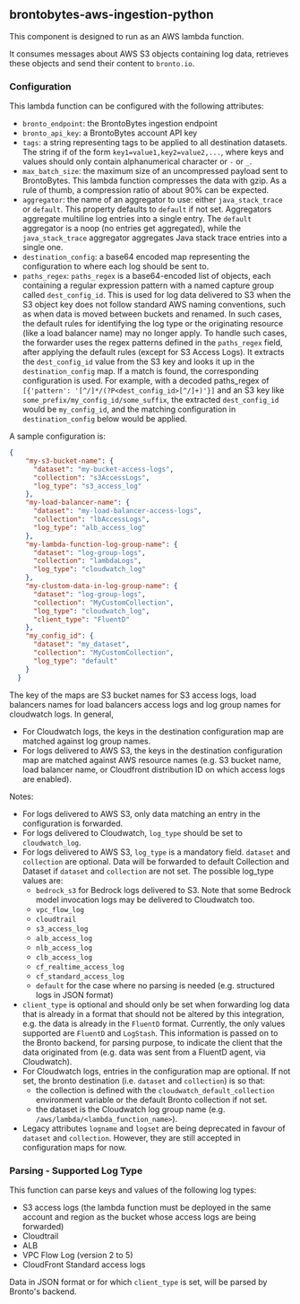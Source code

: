 ## brontobytes-aws-ingestion-python

This component is designed to run as an AWS lambda function.

It consumes messages about AWS S3 objects containing log data, retrieves these objects and send their content to 
`bronto.io`.

### Configuration

This lambda function can be configured with the following attributes:

- `bronto_endpoint`: the BrontoBytes ingestion endpoint
- `bronto_api_key`: a BrontoBytes account API key
- `tags`: a string representing tags to be applied to all destination datasets. The string if of the form `key1=value1,key2=value2,...`, 
where keys and values should only contain alphanumerical character or `-` or `_`.
- `max_batch_size`: the maximum size of an uncompressed payload sent to BrontoBytes. This lambda function compresses 
the data with gzip. As a rule of thumb, a compression ratio of about 90% can be expected.
- `aggregator`: the name of an aggregator to use: either `java_stack_trace` or `default`. This property defaults to 
`default` if not set. Aggregators aggregate multiline log entries into a single entry. The `default` aggregator is a 
noop (no entries get aggregated), while the `java_stack_trace` aggregator aggregates Java stack trace entries into a 
single one.
- `destination_config`: a base64 encoded map representing the configuration to where each log should be sent to.
- `paths_regex`: `paths_regex` is a base64-encoded list of objects, each containing a regular expression pattern with a 
named capture group called `dest_config_id`. This is used for log data delivered to S3 when the S3 object key does not 
follow standard AWS naming conventions, such as when data is moved between buckets and renamed. In such cases, the 
default rules for identifying the log type or the originating resource (like a load balancer name) may no longer apply. 
To handle such cases, the forwarder uses the regex patterns defined in the `paths_regex` field, after applying the 
default rules (except for S3 Access Logs). It extracts the `dest_config_id` value from the S3 key and looks it up in 
the `destination_config` map. If a match is found, the corresponding configuration is used. For example, with a decoded 
paths_regex of `[{'pattern': '[^/]*/(?P<dest_config_id>[^/]+)'}]` and an S3 key like 
`some_prefix/my_config_id/some_suffix`, the extracted `dest_config_id` would be `my_config_id`, and the matching 
configuration in `destination_config` below would be applied.

A sample configuration is:
```json
{
    "my-s3-bucket-name": {
      "dataset": "my-bucket-access-logs",
      "collection": "s3AccessLogs",
      "log_type": "s3_access_log"
    },
    "my-load-balancer-name": {
      "dataset": "my-load-balancer-access-logs",
      "collection": "lbAccessLogs",
      "log_type": "alb_access_log"
    },
    "my-lambda-function-log-group-name": {
      "dataset": "log-group-logs",
      "collection": "lambdaLogs",
      "log_type": "cloudwatch_log"
    },
    "my-clustom-data-in-log-group-name": {
      "dataset": "log-group-logs",
      "collection": "MyCustomCollection",
      "log_type": "cloudwatch_log",
      "client_type": "FluentD"
    },
    "my_config_id": {
      "dataset": "my_dataset",
      "collection": "MyCustomCollection",
      "log_type": "default"
    }
  }
```
The key of the maps are S3 bucket names for S3 access logs, 
load balancers names for load balancers access logs and log group names for cloudwatch logs. In general, 
- For Cloudwatch logs, the keys in the destination configuration map are matched against log group names.
- For logs delivered to AWS S3, the keys in the destination configuration map are matched against AWS 
resource names (e.g. S3 bucket name, load balancer name, or Cloudfront distribution ID on which access logs are enabled).

Notes:

- For logs delivered to AWS S3, only data matching an entry in the configuration is forwarded.
- For logs delivered to Cloudwatch, `log_type` should be set to `cloudwatch_log`.
- For logs delivered to AWS S3, `log_type` is a mandatory field. `dataset` and `collection` are optional. Data will be
forwarded to default Collection and Dataset if `dataset` and `collection` are not set. The possible log_type values are:
  - `bedrock_s3` for Bedrock logs delivered to S3. Note that some Bedrock model invocation logs may be delivered to Cloudwatch too.
  - `vpc_flow_log`
  - `cloudtrail`
  - `s3_access_log`
  - `alb_access_log`
  - `nlb_access_log`
  - `clb_access_log`
  - `cf_realtime_access_log`
  - `cf_standard_access_log`
  - `default` for the case where no parsing is needed (e.g. structured logs in JSON format)
- `client_type` is optional and should only be set when forwarding log data that is already in a format that should not 
be altered by this integration, e.g. the data is already in the `FluentD` format. Currently, the only values supported 
are `FluentD` and `LogStash`. This information is passed on to the Bronto backend, for parsing purpose, to indicate 
the client that the data originated from (e.g. data was sent from a FluentD agent, via Cloudwatch).
- For Cloudwatch logs, entries in the configuration map are optional. If not set, the bronto destination 
(i.e. `dataset` and `collection`) is so that:  
  - the collection is defined with the `cloudwatch_default_collection` environment variable or the default Bronto 
  collection if not set.
  - the dataset is the Cloudwatch log group name (e.g. `/aws/lambda/<lambda_function_name>`).
- Legacy attributes `logname` and `logset` are being deprecated in favour of `dataset` and `collection`. However, they
are still accepted in configuration maps for now.

### Parsing - Supported Log Type

This function can parse keys and values of the following log types:
- S3 access logs (the lambda function must be deployed in the same account and region as the bucket whose access 
logs are being forwarded)
- Cloudtrail
- ALB
- VPC Flow Log (version 2 to 5)
- CloudFront Standard access logs

Data in JSON format or for which `client_type` is set, will be parsed by Bronto's backend. 
